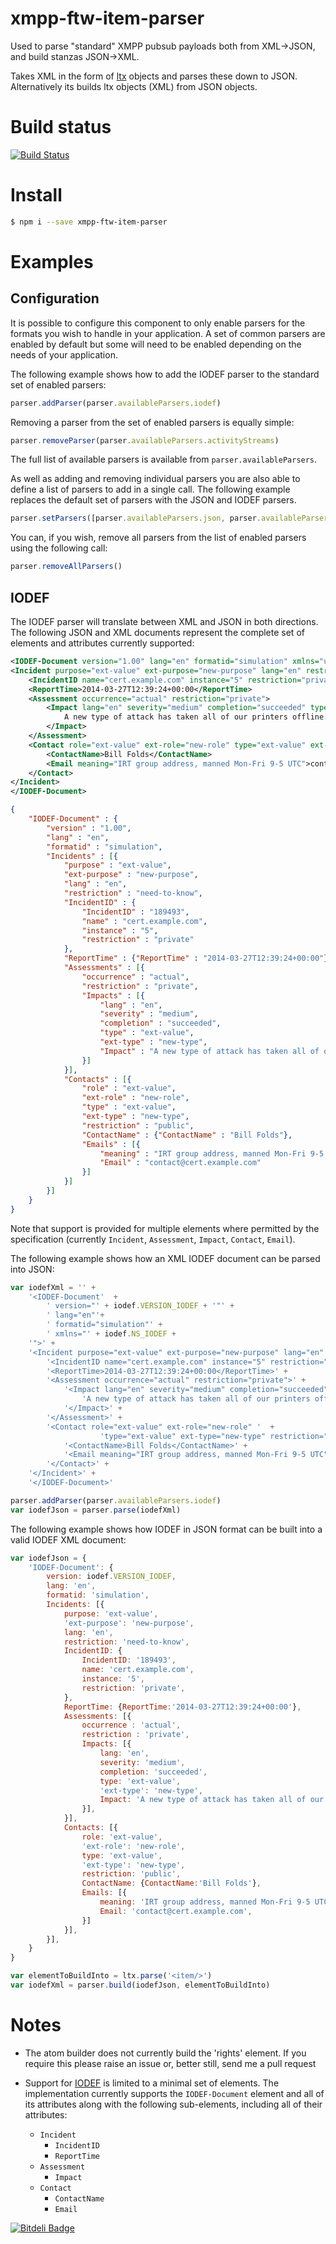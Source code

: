 xmpp-ftw-item-parser
====================

Used to parse "standard" XMPP pubsub payloads both from XML→JSON, and build stanzas JSON→XML.

Takes XML in the form of [ltx](https://github.com/astro/ltx) objects and 
parses these down to JSON. Alternatively its builds ltx objects (XML) 
from JSON objects.

# Build status

[![Build Status](https://secure.travis-ci.org/xmpp-ftw/xmpp-ftw-item-parser.png)](http://travis-ci.org/xmpp-ftw/xmpp-ftw-item-parser)

# Install

``` bash
$ npm i --save xmpp-ftw-item-parser
```

# Examples

## Configuration
It is possible to configure this component to only enable parsers for the formats you wish to handle in your application. A set of common parsers are enabled by default but some will need to be enabled depending on the needs of your application.

The following example shows how to add the IODEF parser to the standard set of enabled parsers:
```javascript
parser.addParser(parser.availableParsers.iodef)
```

Removing a parser from the set of enabled parsers is equally simple: 
```javascript
parser.removeParser(parser.availableParsers.activityStreams)
```

The full list of available parsers is available from `parser.availableParsers`. 

As well as adding and removing individual parsers you are also able to define a list of parsers to add in a single call. The following example replaces the default set of parsers with the JSON and IODEF parsers.
```javascript
parser.setParsers([parser.availableParsers.json, parser.availableParsers.iodef])
```

You can, if you wish, remove all parsers from the list of enabled parsers using the following call: 
```javascript
parser.removeAllParsers()
```

## IODEF
The IODEF parser will translate between XML and JSON in both directions. The following JSON and XML documents represent the complete set of elements and attributes currently supported:

```xml
<IODEF-Document version="1.00" lang="en" formatid="simulation" xmlns="urn:ietf:params:xml:ns:iodef-1.0">
<Incident purpose="ext-value" ext-purpose="new-purpose" lang="en" restriction="need-to-know">
    <IncidentID name="cert.example.com" instance="5" restriction="private">189493</IncidentID>
    <ReportTime>2014-03-27T12:39:24+00:00</ReportTime>
    <Assessment occurrence="actual" restriction="private">
        <Impact lang="en" severity="medium" completion="succeeded" type="ext-value" ext-type="new-type">
            A new type of attack has taken all of our printers offline.
        </Impact>
    </Assessment>
    <Contact role="ext-value" ext-role="new-role" type="ext-value" ext-type="new-type" restriction="public">
        <ContactName>Bill Folds</ContactName>
        <Email meaning="IRT group address, manned Mon-Fri 9-5 UTC">contact@cert.example.com</Email>
    </Contact>
</Incident>
</IODEF-Document>
```

```json
{
    "IODEF-Document" : {
        "version" : "1.00",
        "lang" : "en",
        "formatid" : "simulation",
        "Incidents" : [{
            "purpose" : "ext-value",
            "ext-purpose" : "new-purpose",
            "lang" : "en",
            "restriction" : "need-to-know",
            "IncidentID" : {
                "IncidentID" : "189493",
                "name" : "cert.example.com",
                "instance" : "5",
                "restriction" : "private"
            },
            "ReportTime" : {"ReportTime" : "2014-03-27T12:39:24+00:00"},
            "Assessments" : [{
                "occurrence" : "actual",
                "restriction" : "private",
                "Impacts" : [{
                    "lang" : "en",
                    "severity" : "medium",
                    "completion" : "succeeded",
                    "type" : "ext-value",
                    "ext-type" : "new-type",
                    "Impact" : "A new type of attack has taken all of our printers offline."
                }]
            }],
            "Contacts" : [{
                "role" : "ext-value",
                "ext-role" : "new-role",
                "type" : "ext-value",
                "ext-type" : "new-type",
                "restriction" : "public",
                "ContactName" : {"ContactName" : "Bill Folds"},
                "Emails" : [{
                    "meaning" : "IRT group address, manned Mon-Fri 9-5 UTC",
                    "Email" : "contact@cert.example.com"
                }]
            }]
        }]
    }
}
```

Note that support is provided for multiple elements where permitted by the specification (currently `Incident`, `Assessment`, `Impact`, `Contact`, `Email`).

The following example shows how an XML IODEF document can be parsed into JSON:
```javascript
var iodefXml = '' +
    '<IODEF-Document'  +
        ' version="' + iodef.VERSION_IODEF + '"' +
        ' lang="en"'+
        ' formatid="simulation"' +
        ' xmlns="' + iodef.NS_IODEF +
    '">' +
    '<Incident purpose="ext-value" ext-purpose="new-purpose" lang="en" restriction="need-to-know">' +
        '<IncidentID name="cert.example.com" instance="5" restriction="private">189493</IncidentID>' +
        '<ReportTime>2014-03-27T12:39:24+00:00</ReportTime>' +
        '<Assessment occurrence="actual" restriction="private">' +
            '<Impact lang="en" severity="medium" completion="succeeded" type="ext-value" ext-type="new-type">' +
                'A new type of attack has taken all of our printers offline.' +
            '</Impact>' +
        '</Assessment>' +
        '<Contact role="ext-value" ext-role="new-role" '  +
                    'type="ext-value" ext-type="new-type" restriction="public">' +
            '<ContactName>Bill Folds</ContactName>' +
            '<Email meaning="IRT group address, manned Mon-Fri 9-5 UTC">contact@cert.example.com</Email>' +
        '</Contact>' +
    '</Incident>' +
    '</IODEF-Document>'

parser.addParser(parser.availableParsers.iodef)
var iodefJson = parser.parse(iodefXml)
```

The following example shows how IODEF in JSON format can be built into a valid IODEF XML document:
```javascript
var iodefJson = {
    'IODEF-Document': {
        version: iodef.VERSION_IODEF,
        lang: 'en',
        formatid: 'simulation',
        Incidents: [{
            purpose: 'ext-value',
            'ext-purpose': 'new-purpose',
            lang: 'en',
            restriction: 'need-to-know',
            IncidentID: {
                IncidentID: '189493',
                name: 'cert.example.com',
                instance: '5',
                restriction: 'private',
            },
            ReportTime: {ReportTime:'2014-03-27T12:39:24+00:00'},
            Assessments: [{
                occurrence : 'actual',
                restriction : 'private',
                Impacts: [{
                    lang: 'en',
                    severity: 'medium',
                    completion: 'succeeded',
                    type: 'ext-value',
                    'ext-type': 'new-type',
                    Impact: 'A new type of attack has taken all of our printers offline.',
                }],
            }],
            Contacts: [{
                role: 'ext-value',
                'ext-role': 'new-role',
                type: 'ext-value',
                'ext-type': 'new-type',
                restriction: 'public',
                ContactName: {ContactName:'Bill Folds'},
                Emails: [{
                    meaning: 'IRT group address, manned Mon-Fri 9-5 UTC',
                    Email: 'contact@cert.example.com',
                }]
            }],
        }],
    }
}

var elementToBuildInto = ltx.parse('<item/>')
var iodefXml = parser.build(iodefJson, elementToBuildInto)
```

# Notes

* The atom builder does not currently build the 'rights' element. If you require this please raise an issue or, better still, send me a pull request

* Support for [IODEF](http://tools.ietf.org/html/rfc5070 "The Incident Object Description Exchange Format") is limited to a minimal set of elements. The implementation currently supports the `IODEF-Document` element and all of its attributes along with the following sub-elements, including all of their attributes:

    * `Incident`
        * `IncidentID`
        * `ReportTime`
    * `Assessment` 
        * `Impact`
    * `Contact`
        * `ContactName`
        * `Email`

[![Bitdeli Badge](https://d2weczhvl823v0.cloudfront.net/xmpp-ftw/xmpp-ftw-item-parser/trend.png)](https://bitdeli.com/free "Bitdeli Badge")

